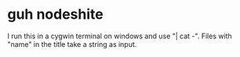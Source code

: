 # guh nodeshite
I run this in a cygwin terminal on windows and use "| cat -". 
Files with "name" in the title take a string as input.
